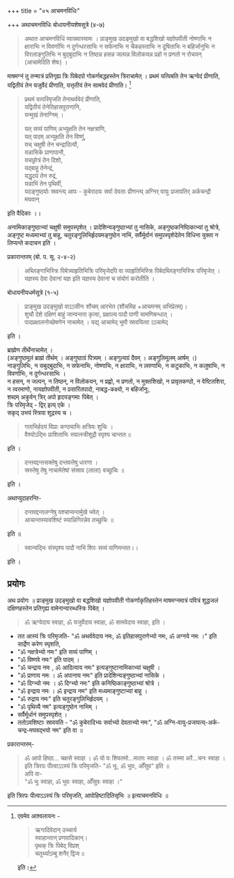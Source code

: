 +++
title = "०५ आचमनविधिः"

+++
अथाचमनविधिः बोधायनीयशेषसूत्रे (४-७)  

> अथात आचमनविधिं व्याख्यास्यामः । प्राङ्मुख उदङ्मुखो वा बद्धशिखो यज्ञोपवीती नोष्णाभिः न क्षाराभिः न विवर्णाभिः न दुर्गन्धरसाभिः न सफेनाभिः न चैकहस्ताभिः न दूषिताभिः न बहिर्जानुभिः  न विरलाङ्गुलिभिः न बुद्बुदाभिः न तिष्ठन्न हसन्न जल्पन्न विलोकयन्न प्रहो न प्रणतो न रोचयन् (आचामेदिति शेषः) ।

माषमग्नं तु तन्मात्रं प्रतिगृह्य त्रिः पिबेदपो गोकर्णबद्धहस्तेन त्रिराचामेत् । प्रथमं यत्पिबति तेन ऋग्वेदं प्रीणाति, यद्वितीयं तेन यजुर्वेदं प्रीणाति, यत्तृतीयं तेन सामवेदं प्रीणाति।  [^१]

[^१]: 

      एवमेव आश्वलायनः - 

      > ऋगादिवेदान् उच्चार्य  
      स्वाहान्तान् प्रणवादिकान्।  
      पृथक् त्रिः पिबेद् विप्रश्  
      चतुर्थ्याऽम्बु शनैर् द्विजः॥   
      
      इति।


> प्रथमं यत्परिमृजति तेनाथर्ववेदं प्रीणाति,  
यद्वितीयं तेनेतिहासपुराणानि,  
यन्मुखं तेनाग्निम् ।   
>
> यत् सव्यं पाणिम् अभ्युक्षति तेन नक्षत्राणि,  
यत् पादम् अभ्युक्षति तेन विष्णुं,  
यच् चक्षुषी तेन चन्द्रादित्यौ,  
यन्नासिके प्राणापानौ,  
यचछ्रोत्रं तेन दिशो,  
यद्बाहू तेनेन्द्रं,  
यद्धृदयं तेन रुद्रं,  
यन्नाभिं तेन पृथिवीं,  
यदङ्गुष्ठयोः स्रवन्त्य् आपः - कुबेरादयः सर्वा देवताः प्रीणन्त्य् अग्निर् वायुः प्रजापतिर् अर्कचन्द्रौ मघवान्   

इति वैदिकाः ।।

अनामिकाङ्गुष्ठाभ्यां चक्षुषी समुपस्पृशेत् । प्रादेशिन्यङ्गुष्ठाभ्यां तु नासिके, अङ्गुष्ठकनिष्ठिकाभ्यां तु श्रोत्रे, अङ्गुष्ट मध्यमाभ्यां तु बाहू, चतुरङ्गुलिभिर्हृदयमङ्गुष्ठेन नाभिं, सर्वैर्मूर्वानं समुपस्पृशेदेतेन विधिना युक्ता न लिप्यन्ते कदाचन इति ।  

प्रकारान्तरम् (बो. प. सू. २-४-२)  

> अब्लिङ्गाभिस्त्रिः पिबेत्र्याहृतिभित्रिः परिमृजेदपि वा व्याहृतिभिस्त्रिः पिबेदब्लिङ्गाभिस्त्रिः परिमृजेत् । यज्ञस्य देवा देवानां यज्ञ इति यज्ञस्य देवानां च संयोगं करोतीति ।  

बोधायनीयधर्मसूत्रे (१-५)  


> प्राङ्मुख उदङ्मुखो वाऽऽसीनः शौचम् आरभेत (शौचमिह +आचमनम् अभिप्रेतम्)।  
> शुचौ देशे दक्षिणं बाहुं जान्वन्तरा कृत्वा, प्रक्षाल्य पादौ पाणी चामणिबन्धात् ।  
> पादप्रक्षालनोच्छेषणेन नाचामेत् । यद्य् आचामेद् भूमौ स्रावयित्वा ऽऽचामेद्  

इति । 

ब्राह्मेण तीर्थेनाचामेत् ।  
(अङ्गुष्ठमूलं ब्राह्मं तीर्थम् । अङ्गुष्ठाग्रं पित्र्यम् । अङ्गुल्यग्रं दैवम् । अङ्गुलिमूलम् आर्षम् ।)  
 नाङ्गुलिभिः, न सबुद्बुदाभिः, न सफेनाभिः, नोष्णाभिः, न क्षाराभिः, न लवणाभिः, न कटुकाभिः, न कलुषाभिः, न विवर्णाभिः, न दुर्गन्धरसाभिः ।   
न हसन्, न जल्पन्, न तिष्ठन्, न विलोकयन्, न प्रह्वो, न प्रणतो, न मुक्तशिखो, न प्रावृतकण्ठो, न वेष्टितशिरा,  न त्वरमाणो, नायज्ञोपवीती, न प्रसारितपादो, नाबद्ध-कक्ष्यो, न बहिर्जानुः,  
शब्दम् अकुर्वन् त्रिर् अपो हृदयङ्गमाः पिबेत् ।  
त्रिः परिमृजेद् - द्विर् इत्य् एके ।  
सकृद् उभयं स्त्रिया शूद्रस्य च ।      

> गताभिर्हदयं विप्राः कण्ठ्याभिः क्षत्रियः शुचिः ।  
वैश्योऽद्भिः प्राशिताभिः स्यात्स्त्रीशूद्रौ स्पृश्य चान्ततः॥    

इति ।  

> दन्तवद्दन्तसक्तेषु दन्तवत्तेषु धारणा ।  
स्रस्तेषु तेषु नाचामेतेषां संस्राव (लाला) वच्छुचिः ॥      

 इति ।  

अथाप्युदाहरन्ति-  

> दन्तवद्दन्तलग्नेषु यश्चाप्यन्तर्मुखे भवेत् ।  
आचान्तस्यावशिष्टं स्यान्निगिरन्नेव तच्छुचिः ॥   

इति ॥  

> स्वान्यद्भिः संस्पृश्य पादौ नाभिं शिरः सव्यं पाणिमन्तत।।

इति ।  


## प्रयोगः
अथ प्रयोगः ॥ प्राङ्मुख उदङ्मुखो वा बद्धशिखो यज्ञोपवीती गोकर्णाकृतिहस्तेन माषमग्नमात्रं पवित्रं शुद्धजलं दक्षिणहस्तेन प्रतिगृह्य वामेनान्वारब्धस्त्रिः पिबेत् ।  

> ॐ ऋग्वेदाय स्वाहा, ॐ यजुर्वेदाय स्वाहा, ॐ सामवेदाय स्वाहा, इति ।  

- तत आस्यं त्रिः परिमृजति- "ॐ अथर्ववेदाय नमः, ॐ इतिहासपुराणेभ्यो नमः, ॐ अग्नये नमः ।" इति सार्द्रेण करेण स्पृशति,  
- "ॐ नक्षत्रेभ्यो नमः" इति सव्यं पाणिम् । 
- "ॐ विष्णवे नमः" इति पादम् । 
- "ॐ चन्द्राय नमः , ॐ आदित्याय नमः" इत्यङ्गुष्टानामिकाभ्यां चक्षुषी । 
- "ॐ प्राणाय नमः । ॐ अपानाय नमः" इति प्रादेशिन्यङ्गुष्ठाभ्यां नासिके । 
- "ॐ दिग्भ्यो नमः ।  ॐ दिग्भ्यो नमः" इति कनिष्ठिकाङ्गुष्ठाभ्यां श्रोत्रे । 
- "ॐ इन्द्राय नमः । ॐ इन्द्राय नम" इति मध्यमाङ्गुष्टाभ्यां बाहू । 
- "ॐ रुद्राय नमः" इति चतुरङ्गुलिभिर्हृदयम् । 
- "ॐ पृथिव्यै नम" इत्यङ्गुष्ठेन नाभिम् । 
- सर्वैर्मूर्धानं समुपस्पृशेत् । 
- ततोऽवशिष्टाः स्रावयति - "ॐ कुबेरादिभ्यः सर्वाभ्यो देवताभ्यो नमः", "ॐ अग्नि-वायु-प्रजापत्य्-अर्क-चन्द्र-मघवद्भयो नम" इति वा ॥  


प्रकारान्तरम्- 

> ॐ आपो हिष्ठा... चक्षसे स्वाहा । ॐ यो वः शिवतमो...मातरः स्वाहा । ॐ तस्मा अरै...चनः स्वाहा । इति त्रिरपः पीत्वाऽऽस्यं त्रिः परिमृजति- "ॐ भूः, ॐ भुवः, ओँसुव" 
इति ॥  
अपि वा-  
"ॐ भूः स्वाहा, ॐ भुवः स्वाहा, ओँसुवः स्वाहा ।"   

इति त्रिरपः पीत्वाऽऽस्यं त्रिः परिमृजति, आपोहिष्टादितिसृभिः ॥ इत्याचमनविधिः ॥ 
